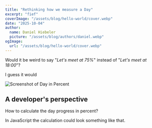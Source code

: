 ```yaml
---
title: "Rethinking how we measure a Day"
excerpt: "fief"
coverImage: "/assets/blog/hello-world/cover.webp"
date: "2025-10-04"
author:
  name: Daniel Hiebeler
  picture: "/assets/blog/authors/daniel.webp"
ogImage:
  url: "/assets/blog/hello-world/cover.webp"
---
```


Would it be weird to say "*Let's meet at 75%*" instead of "*Let's meet at 18:00*"?

I guess it would


![Screenshot of Day in Percent](/assets/blog/day-in-percent/day-in-percent-screenshot.png)


## A developer's perspective

How to calculate the day progress in percent?


In JavaScript the calculation could look something like that.


